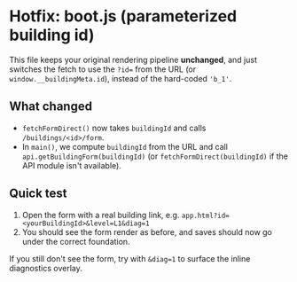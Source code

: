 # Hotfix: boot.js (parameterized building id)

This file keeps your original rendering pipeline **unchanged**, and just switches the fetch to use the `?id=` from the URL (or `window.__buildingMeta.id`), instead of the hard-coded `'b_1'`.

## What changed
- `fetchFormDirect()` now takes `buildingId` and calls `/buildings/<id>/form`.
- In `main()`, we compute `buildingId` from the URL and call `api.getBuildingForm(buildingId)` (or `fetchFormDirect(buildingId)` if the API module isn't available).

## Quick test
1) Open the form with a real building link, e.g. `app.html?id=<yourBuildingId>&level=L1&diag=1`  
2) You should see the form render as before, and saves should now go under the correct foundation.

If you still don't see the form, try with `&diag=1` to surface the inline diagnostics overlay.
